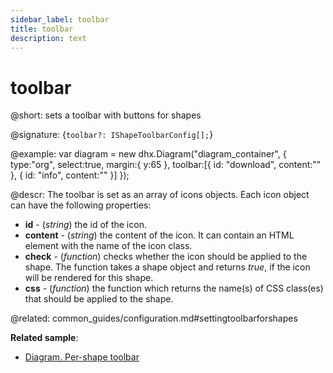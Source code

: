 ```yaml
---
sidebar_label: toolbar
title: toolbar
description: text
---
```


# toolbar

@short: sets a toolbar with buttons for shapes

@signature: {`toolbar?: IShapeToolbarConfig[];`}

@example:
var diagram = new dhx.Diagram("diagram_container", { 
	type:"org", 
	select:true,
	margin:{
    	y:65
    },
    toolbar:[{
        id: "download",
        content:"<i class='dxi dxi-download'></i>"
    },
    {
        id: "info",
        content:"<i class='dxi dxi-information-outline'></i>"
    }]
});

@descr:
The toolbar is set as an array of icons objects. Each icon object can have the following properties:

- **id** - (*string*) the id of the icon.
- **content** - (*string*) the content of the icon. It can contain an HTML element with the name of the icon class. 
- **check** - (*function*) checks whether the icon should be applied to the shape. The function takes a shape object and returns *true*, if the icon will be rendered for this shape.
- **css** - (*function*) the function which returns the name(s) of CSS class(es) that should be applied to the shape.

@related:
common_guides/configuration.md#settingtoolbarforshapes

**Related sample**:
- [Diagram. Per-shape toolbar](https://snippet.dhtmlx.com/4if395hd)
